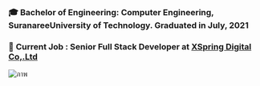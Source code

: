 
### 🎓 Bachelor of Engineering: Computer Engineering, SuranareeUniversity of Technology. Graduated in July, 2021

### 💼 **Current Job :** Senior Full Stack Developer at [XSpring Digital Co,.Ltd](https://www.xspringdigital.com/index.html)  

![ภาพ](https://user-images.githubusercontent.com/42669586/122533089-5e690e80-d04b-11eb-9717-d464663df5c6.png)
